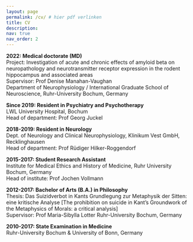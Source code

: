 ```yaml
---
layout: page
permalink: /cv/ # hier pdf verlinken
title: CV
description: 
nav: true
nav_order: 2
---
```


<b>2022: Medical doctorate (MD)</b><br>
Project: Investigation of acute and chronic effects of amyloid beta on neuropathology and neurotransmitter receptor expression in the rodent hippocampus and associated areas<br>
Supervisor: Prof Denise Manahan-Vaughan<br>
Department of Neurophysiology / International Graduate School of Neuroscience, Ruhr-University Bochum, Germany<br>

<b>Since 2019: Resident in Psychiatry and Psychotherapy</b><br>
LWL University Hospital, Bochum<br>
Head of department: Prof Georg Juckel<br>

<b>2018-2019: Resident in Neurology</b><br>
Dept. of Neurology and Clinical Neurophysiology, Klinikum Vest GmbH, Recklinghausen<br>
Head of department: Prof Rüdiger Hilker-Roggendorf<br>

<b>2015-2017: Student Research Assistant</b><br>
Institute for Medical Ethics and History of Medicine, Ruhr University Bochum, Germany<br>
Head of institute: Prof Jochen Vollmann<br>

<b>2012-2017: Bachelor of Arts (B.A.) in Philosophy</b><br>
Thesis: Das Suizidverbot in Kants Grundlegung zur Metaphysik der Sitten: eine kritische Analyse [The prohibition on suicide in Kant’s Groundwork of the Metaphysics of Morals: a critical analysis]<br>
Supervisor: Prof Maria-Sibylla Lotter
Ruhr-University Bochum, Germany<br>

<b>2010-2017: State Examination in Medicine</b><br>
Ruhr-University Bochum & University of Bonn, Germany
